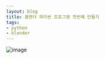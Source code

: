```yaml
---
layout: blog
title: 블렌더 파이썬 프로그램 첫번쨰 만들기
tags:
- python
- blender
---
```


![image](https://user-images.githubusercontent.com/44631748/236800942-20ef2339-3a16-41b2-8760-33d8b236e922.png)
